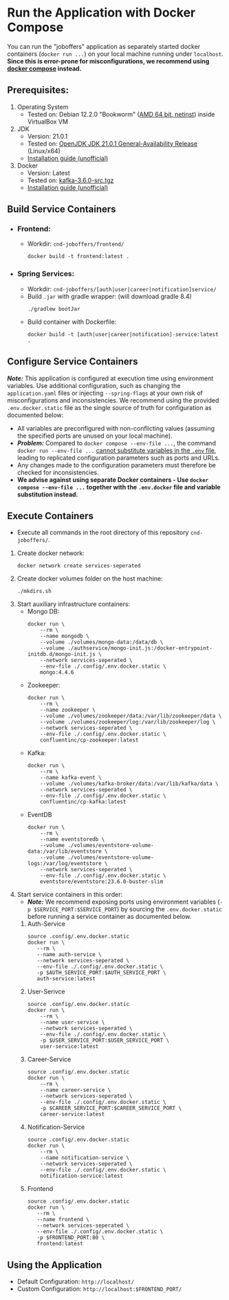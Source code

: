 # Run the Application with Docker Compose 

You can run the "joboffers" application as separately started docker containers (`docker run ...`) on your local machine running under `localhost`.
**Since this is error-prone for misconfigurations, we recommend using [docker compose](docker-compose.md) instead.**

## Prerequisites:
 1. Operating System
    - Tested on: Debian 12.2.0 "Bookworm" ([AMD 64 bit, netinst](https://cdimage.debian.org/debian-cd/current/amd64/iso-cd/)) inside VirtualBox VM
 2. JDK
    - Version: 21.0.1
    - Tested on: [OpenJDK JDK 21.0.1 General-Availability Release](https://jdk.java.net/21/) (Linux/x64)
    - [Installation guide (unofficial)](https://www.linuxcapable.com/how-to-install-openjdk-21-on-ubuntu-linux/)
 3. Docker
    - Version: Latest
    - Tested on: [kafka-3.6.0-src.tgz](https://dlcdn.apache.org/kafka/3.6.0/)
    - [Installation guide (unofficial)](https://tecadmin.net/install-apache-kafka-debian/)

## Build Service Containers
- ### Frontend:
  - Workdir: `cnd-joboffers/frontend/`
    ```
    docker build -t frontend:latest .
    ```
- ### Spring Services:
  - Workdir: `cnd-joboffers/[auth|user|career|notification]service/`
  - Build `.jar` with gradle wrapper: (will download gradle 8.4) 
    ```
    ./gradlew bootJar
    ```
  - Build container with Dockerfile:
    ```
    docker build -t [auth|user|career|notification]-service:latest .
    ```

## Configure Service Containers

***Note:*** This application is configured at execution time using environment variables. Use additional configuration, such as changing the `application.yaml` files  or injecting `--spring-flags` at your own risk of misconfigurations and inconsistencies.
We recommend using the provided `.env.docker.static` file as the single source of truth for configuration as documented below:
- All variables are preconfigured with non-conflicting values (assuming the specified ports are unused on your local machine).
- ***Problem:*** Compared to `docker compose --env-file ...`, the command `docker run --env-file ...` [cannot substitute variables in the `.env` file](https://stackoverflow.com/questions/63714506/variable-substitution-in-env-file-for-docker-run-env-file), leading to replicated configuration parameters such as ports and URLs.
- Any changes made to the configuration parameters must therefore be checked for inconsistencies. 
- **We advise against using separate Docker containers - Use  `docker compose --env-file ...` together with the `.env.docker` file and variable substitution instead.**

## Execute Containers
- Execute all commands in the root directory of this repository `cnd-joboffers/`.
1. Create docker network:
    ```
    docker network create services-seperated
    ```
2. Create docker volumes folder on the host machine:
    ```
    ./mkdirs.sh
    ```
3. Start auxiliary infrastructure containers:
   - Mongo DB:
       ```
       docker run \
           --rm \
           --name mongodb \
           --volume ./volumes/mongo-data:/data/db \
           --volume ./authservice/mongo-init.js:/docker-entrypoint-initdb.d/mongo-init.js \
           --network services-seperated \
           --env-file ./.config/.env.docker.static \
           mongo:4.4.6
       ```
   - Zookeeper:
       ```
       docker run \
           --rm \
           --name zookeeper \
           --volume ./volumes/zookeeper/data:/var/lib/zookeeper/data \
           --volume ./volumes/zookeeper/log:/var/lib/zookeeper/log \
           --network services-seperated \
           --env-file ./.config/.env.docker.static \
           confluentinc/cp-zookeeper:latest     
       ```
   - Kafka:  
       ```
       docker run \
           --rm \
           --name kafka-event \
           --volume ./volumes/kafka-broker/data:/var/lib/kafka/data \
           --network services-seperated \
           --env-file ./.config/.env.docker.static \
           confluentinc/cp-kafka:latest
       ```
   - EventDB 
       ```
       docker run \
           --rm \
           --name eventstoredb \
           --volume ./volumes/eventstore-volume-data:/var/lib/eventstore \
           --volume ./volumes/eventstore-volume-logs:/var/log/eventstore \
           --network services-seperated \
           --env-file ./.config/.env.docker.static \
           eventstore/eventstore:23.6.0-buster-slim
      ```   
4. Start service containers in this order:
   - ***Note:*** We recommend exposing ports using environment variables (`-p $SERVICE_PORT:$SERVICE_PORT`) by sourcing the `.env.docker.static` before running a service container as documented below.
    1. Auth-Service
       ```
       source .config/.env.docker.static
       docker run \
          --rm \
          --name auth-service \
          --network services-seperated \
          --env-file ./.config/.env.docker.static \
          -p $AUTH_SERVICE_PORT:$AUTH_SERVICE_PORT \
          auth-service:latest
       ```
   2. User-Serivce
      ```
      source .config/.env.docker.static
      docker run \
          --rm \
          --name user-service \
          --network services-seperated \
          --env-file ./.config/.env.docker.static \
          -p $USER_SERVICE_PORT:$USER_SERVICE_PORT \
          user-service:latest
      ```
   3. Career-Service
      ```
      source .config/.env.docker.static
      docker run \
          --rm \
          --name career-service \
          --network services-seperated \
          --env-file ./.config/.env.docker.static \
          -p $CAREER_SERVICE_PORT:$CAREER_SERVICE_PORT \
          career-service:latest
      ```  
   4. Notification-Service
      ```
      source .config/.env.docker.static
      docker run \
          --rm \
          --name notification-service \
          --network services-seperated \
          --env-file ./.config/.env.docker.static \
          notification-service:latest
      ```          
   5. Frontend 
      ```
      source .config/.env.docker.static
      docker run \
         --rm \
         --name frontend \
         --network services-seperated \
         --env-file ./.config/.env.docker.static \
         -p $FRONTEND_PORT:80 \
         frontend:latest
      ```
## Using the Application
- Default Configuration: `http://localhost/`
- Custom Configuration: `http://localhost:$FRONTEND_PORT/`   